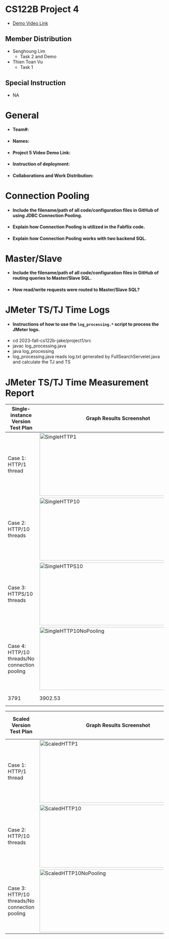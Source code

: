 # CS122B Project 4
- [Demo Video Link](https://youtu.be/79ctHj10tjg)
## Member Distribution
  - Senghoung Lim
    - Task 2 and Demo
  - Thien Toan Vu
    - Task 1
## Special Instruction
- NA

# General
  - #### Team#:
  
  - #### Names:
  
  - #### Project 5 Video Demo Link:

  - #### Instruction of deployment:

  - #### Collaborations and Work Distribution:


# Connection Pooling
  - #### Include the filename/path of all code/configuration files in GitHub of using JDBC Connection Pooling.
  
  - #### Explain how Connection Pooling is utilized in the Fabflix code.
  
  - #### Explain how Connection Pooling works with two backend SQL.
    

# Master/Slave
  - #### Include the filename/path of all code/configuration files in GitHub of routing queries to Master/Slave SQL.

  - #### How read/write requests were routed to Master/Slave SQL?
    

# JMeter TS/TJ Time Logs
  - #### Instructions of how to use the `log_processing.*` script to process the JMeter logs.
  - cd 2023-fall-cs122b-jake/project1/src
  - javac log_processing.java
  - java log_processing
  - log_processing.java reads log.txt generated by FullSearchServelet.java and calculate the TJ and TS


# JMeter TS/TJ Time Measurement Report

| **Single-instance Version Test Plan**          | **Graph Results Screenshot** | **Average Query Time(ms)** | **Average Search Servlet Time(ms)** | **Average JDBC Time(ms)** | **Analysis** |
|------------------------------------------------|------------------------------|----------------------------|-------------------------------------|---------------------------|--------------|
| Case 1: HTTP/1 thread                          |<img width="500" height="200" alt="SingleHTTP1" src="https://github.com/uci-jherold2-fall23-cs122b/2023-fall-cs122b-jake/assets/67763741/888c4f6c-66de-49a8-a5f0-e4b939ba27ed">| 464                        | 396.407                             | 394.116                   | ran for 2m   |
| Case 2: HTTP/10 threads                        |<img width="500" height="200" alt="SingleHTTP10" src="https://github.com/uci-jherold2-fall23-cs122b/2023-fall-cs122b-jake/assets/67763741/1a573bc6-a6dc-4fb0-a3fb-94982bdf4261">| 3661                       | 3786.64                             | 3785.71                   | ran for 2m   |
| Case 3: HTTPS/10 threads                       |<img width="500" height="200" alt="SingleHTTPS10" src="https://github.com/uci-jherold2-fall23-cs122b/2023-fall-cs122b-jake/assets/67763741/ea7aa2d9-f6d5-49c0-9382-bc6469b33dc7">| 4141                       | 4169.31                             | 4168.50                   | ran for 5m   |
| Case 4: HTTP/10 threads/No connection pooling  |<img width="500" height="200" alt="SingleHTTP10NoPooling" src="https://github.com/uci-jherold2-fall23-cs122b/2023-fall-cs122b-jake/assets/67763741/08d05c4d-17ac-4815-9a30-98b0f8239a2f">
  | 3791        | 3902.53       | 3173.37                   | ran for 2m   |

| **Scaled Version Test Plan**                   | **Graph Results Screenshot** | **Average Query Time(ms)** | **Average Search Servlet Time(ms)** | **Average JDBC Time(ms)** | **Analysis** |
|------------------------------------------------|------------------------------|----------------------------|-------------------------------------|---------------------------|--------------|
| Case 1: HTTP/1 thread                          |<img width="500" height="200" alt="ScaledHTTP1" src="https://github.com/uci-jherold2-fall23-cs122b/2023-fall-cs122b-jake/assets/67763741/d0d835a1-e8e2-4166-b1a3-a6744f4fb181">| 212                        | 185.250                             | 183.518                   | ran for 2m   |
| Case 2: HTTP/10 threads                        |<img width="500" height="200" alt="ScaledHTTP10" src="https://github.com/uci-jherold2-fall23-cs122b/2023-fall-cs122b-jake/assets/67763741/68e5d8d4-6dc7-49c6-aa23-5ac33d64c63c">| 888                        | 847.009                             | 846.794                   | ran for 5m   |
| Case 3: HTTP/10 threads/No connection pooling  |<img width="500" height="200" alt="ScaledHTTP10NoPooling" src="https://github.com/uci-jherold2-fall23-cs122b/2023-fall-cs122b-jake/assets/67763741/b29699b9-695c-441d-9fa6-524af4b0cd42">| 889                        | 861.485                             | 824.863                   | ran for 2m   |



